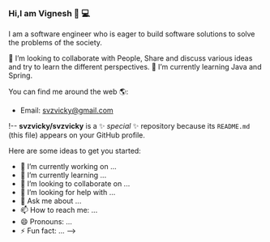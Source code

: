 ### Hi,I am Vignesh 👋 💻

I am a software engineer who is eager to build software solutions to solve the problems of the society.

👯 I’m looking to collaborate with People, Share and discuss various ideas and try to learn the different perspectives.
🌱 I’m currently learning Java and Spring.

You can find me around the web 🌎: 
- Email: svzvicky@gmail.com

!--
**svzvicky/svzvicky** is a ✨ _special_ ✨ repository because its `README.md` (this file) appears on your GitHub profile.

Here are some ideas to get you started:

- 🔭 I’m currently working on ...
- 🌱 I’m currently learning ...
- 👯 I’m looking to collaborate on ...
- 🤔 I’m looking for help with ...
- 💬 Ask me about ...
- 📫 How to reach me: ...
- 😄 Pronouns: ...
- ⚡ Fun fact: ...
-->
